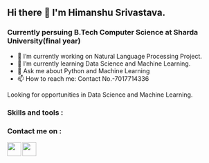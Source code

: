 ## Hi there 👋  I'm Himanshu Srivastava.


### Currently persuing B.Tech Computer Science at Sharda University(final year)
- 🔭 I’m currently working on Natural Language Processing Project.
- 🌱 I’m currently learning Data Science and Machine Learning.
- 💬 Ask me about Python and Machine Learning
- 📫 How to reach me: Contact No.-7017714336

Looking for opportunities in Data Science and Machine Learning.

### Skills and tools : 

### Contact me on :
[<img align='left' src='https://user-images.githubusercontent.com/33648836/93665200-42234b80-fa92-11ea-8a9c-409ad1506ac7.png' width='32px' height='32px' />](https://www.linkedin.com/in/himanshu-srivastava-191b4a1a7/)

<a href='mailto:srivastavahimanshu3382118@gmail.com'><img align='left' src='https://user-images.githubusercontent.com/33648836/93665420-f83b6500-fa93-11ea-9abe-50686520322d.png' width='32px' height='32px'/> </a>
